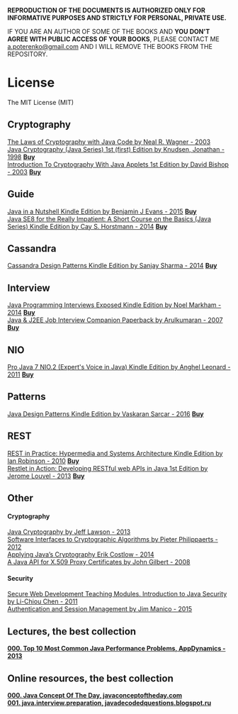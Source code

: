 **REPRODUCTION OF THE DOCUMENTS IS AUTHORIZED ONLY FOR INFORMATIVE PURPOSES AND STRICTLY FOR PERSONAL, PRIVATE USE.**  

IF YOU ARE AN AUTHOR OF SOME OF THE BOOKS AND **YOU DON'T AGREE WITH PUBLIC ACCESS OF YOUR BOOKS**, PLEASE CONTACT ME <a.poterenko@gmail.com> AND I WILL REMOVE THE BOOKS FROM THE REPOSITORY.  

# License

The MIT License (MIT)

## Cryptography

[The Laws of Cryptography with Java Code by Neal R. Wagner - 2003](%5BThe%20Laws%20of%20Cryptography%20with%20Java%20Code%20by%20Neal%20R.%20Wagner%20-%202003%5D.pdf)  
[Java Cryptography (Java Series) 1st (first) Edition by Knudsen, Jonathan - 1998](%5BJava%20Cryptography%20by%20Jonathan%20B.%20Knudsen%2C%20First%20Edition%20-%201998%5D.pdf)  [**Buy**](http://www.amazon.com/Java-Cryptography-first-Knudsen-Jonathan/dp/B00BUFLMR4/ref=sr_1_1?s=books&ie=UTF8&qid=1462742695&sr=1-1&keywords=Java+Cryptography+by+Jonathan+B.+Knudsen%2C+First+Edition)  
[Introduction To Cryptography With Java Applets 1st Edition by David Bishop - 2003](%5BIntroduction%20To%20Cryptography%20With%20Java%20Applets%201st%20Edition%20by%20David%20Bishop%20-%202003%5D.pdf)  [**Buy**](http://www.amazon.com/Introduction-Cryptography-Applets-David-Bishop/dp/0763722073)  

## Guide

[Java in a Nutshell Kindle Edition by Benjamin J Evans - 2015](%5BJava%20in%20a%20Nutshell%20Kindle%20Edition%20by%20Benjamin%20J%20Evans%20-%202015%5D.pdf)  [**Buy**](https://www.amazon.com/Java-Nutshell-Benjamin-J-Evans-ebook/dp/B00OL0853O/ref=mt_kindle?_encoding=UTF8&me=)  
[Java SE8 for the Really Impatient: A Short Course on the Basics (Java Series) Kindle Edition by Cay S. Horstmann - 2014](%5BJava%20SE8%20for%20the%20Really%20Impatient%20A%20Short%20Course%20on%20the%20Basics%20(Java%20Series)%20Kindle%20Edition%20by%20Cay%20S.%20Horstmann%20-%202014%5D.pdf)  [**Buy**](https://www.amazon.com/Java-SE8-Really-Impatient-Course-ebook/dp/B00HSH2QT6/ref=mt_kindle?_encoding=UTF8&me=)  

## Cassandra

[Cassandra Design Patterns Kindle Edition by Sanjay Sharma - 2014](%5BCassandra%20Design%20Patterns%20Kindle%20Edition%20by%20Sanjay%20Sharma%20-%202014%5D.pdf)  [**Buy**](https://www.amazon.com/Cassandra-Design-Patterns-Sanjay-Sharma-ebook/dp/B00I2ORN2E/ref=sr_1_2?s=digital-text&ie=UTF8&qid=1469871927&sr=1-2&keywords=Cassandra+Design+Patterns#nav-subnav)  

## Interview 

[Java Programming Interviews Exposed Kindle Edition by Noel Markham - 2014](%5BJava%20Programming%20Interviews%20Exposed%20Kindle%20Edition%20by%20Noel%20Markham%20-%202014%5D.pdf)  [**Buy**](https://www.amazon.com/Java-Programming-Interviews-Exposed-Markham-ebook/dp/B00IA4BHN2/ref=mt_kindle?_encoding=UTF8&me=#nav-subnav)  
[Java & J2EE Job Interview Companion Paperback by Arulkumaran - 2007](%5BJava%20%26%20J2EE%20Job%20Interview%20Companion%20Paperback%20by%20Arulkumaran%20-%202007%5D.pdf)  [**Buy**](https://www.amazon.com/Java-J2EE-Job-Interview-Companion/dp/B001T73U8M/ref=sr_1_2?s=digital-text&ie=UTF8&qid=1474709469&sr=8-2&keywords=Java+J2EE+Job+Interview+Companion)  

## NIO

[Pro Java 7 NIO.2 (Expert's Voice in Java) Kindle Edition by Anghel Leonard - 2011](%5BPro%20Java%207%20NIO.2%20(Expert's%20Voice%20in%20Java)%20Kindle%20Edition%20by%20Anghel%20Leonard%20-%202011%5D.pdf)  [**Buy**](https://www.amazon.com/Pro-Java-NIO-2-Experts-Voice-ebook/dp/B006JPPN0W/ref=mt_kindle?_encoding=UTF8&me=)  

## Patterns

[Java Design Patterns Kindle Edition by Vaskaran Sarcar - 2016](%5BJava%20Design%20Patterns%20Kindle%20Edition%20by%20Vaskaran%20Sarcar%20-%202016%5D.pdf)  [**Buy**](https://www.amazon.com/Java-Design-Patterns-Vaskaran-Sarcar-ebook/dp/B01CZY16VU/ref=sr_1_1?s=digital-text&ie=UTF8&qid=1469871978&sr=1-1&keywords=Java+Design+Patterns#nav-subnav)  

## REST

[REST in Practice: Hypermedia and Systems Architecture Kindle Edition by Ian Robinson - 2010](%5BREST%20in%20Practice%20Hypermedia%20and%20Systems%20Architecture%20Kindle%20Edition%20by%20Ian%20Robinson%20-%202010%5D.pdf)  [**Buy**](https://www.amazon.com/REST-Practice-Hypermedia-Systems-Architecture-ebook/dp/B0046RERXY/ref=mt_kindle?_encoding=UTF8&me=#nav-subnav)  
[Restlet in Action: Developing RESTful web APIs in Java 1st Edition by Jerome Louvel - 2013](%5BRestlet%20in%20Action%20Developing%20RESTful%20web%20APIs%20in%20Java%201st%20Edition%20by%20Jerome%20Louvel%20-%202013%5D.pdf)  [**Buy**](https://www.amazon.com/Restlet-Action-Developing-RESTful-APIs/dp/193518234X/ref=sr_1_1?ie=UTF8&qid=1474710303&sr=8-1&keywords=Restlet+in+Action)  

## Other

#### Cryptography
[Java Cryptography by Jeff Lawson - 2013](%5BJava%20Cryptography%20by%20Jeff%20Lawson%20-%202013%5D.pdf)  
[Software Interfaces to Cryptographic Algorithms by Pieter Philippaerts - 2012](%5BSoftware%20Interfaces%20to%20Cryptographic%20Algorithms%20by%20Pieter%20Philippaerts%20-%202012%5D.pdf)  
[Applying Java’s Cryptography Erik Costlow - 2014](%5BApplying%20Java's%20Cryptography%20Erik%20Costlow%20-%202014%5D.pdf)  
[A Java API for X.509 Proxy Certificates by John Gilbert - 2008](%5BA%20Java%20API%20for%20X.509%20Proxy%20Certificates%20by%20John%20Gilbert%20-%202008%5D.pdf)  

#### Security
[Secure Web Development Teaching Modules. Introduction to Java Security by Li-Chiou Chen - 2011](%5BSecure%20Web%20Development%20Teaching%20Modules.%20Introduction%20to%20Java%20Security%20by%20Li-Chiou%20Chen%20-%202011%5D.pdf)  
[Authentication and Session Management by Jim Manico - 2015](%5BAuthentication%20and%20Session%20Management%20by%20Jim%20Manico%20-%202015%5D.pdf)  

## Lectures, the best collection

[**000. Top 10 Most Common Java Performance Problems, AppDynamics - 2013**](%5BAPP_DYNAMICS%5D%5BTop%2010%20Most%20Common%20Java%20Performance%20Problems%20-%202013%5D.pdf)  

## Online resources, the best collection

[**000. Java Concept Of The Day, javaconceptoftheday.com**](http://javaconceptoftheday.com)  
[**001. java.interview.preparation, javadecodedquestions.blogspot.ru**](http://javadecodedquestions.blogspot.ru)  
